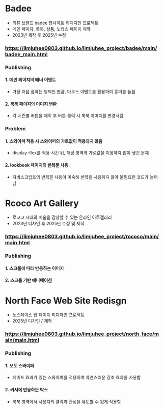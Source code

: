 # **Badee**
- 의류 브랜드 badee 웹사이트 리디자인 프로젝트
- 메인 페이지, 룩북, 상품, 노티스 페이지 제작
- 2023년 제작 후 2025년 수정
### https://limjuhee0803.github.io/limjuhee_project/badee/main/badee_main.html

### Publishing
#### 1. 메인 페이지의 배너 이벤트
- 가장 처음 접하는 영역인 만큼, 마우스 이벤트를 활용하여 흥미를 높힘

#### 2. 룩북 페이지의 이미지 변환
- 각 시즌별 버튼을 제작 후 버튼 클릭 시 룩북 이미지를 변경시킴

### Problem
#### 1. 스와이퍼 적용 시 스와이퍼의 가로값이 적용되지 않음
- display :flex를 적용 시킨 뒤, 해당 영역의 가로값을 지정하지 않아 생긴 문제

#### 2. lookbook 페이지의 반복문 사용
- 자바스크립트의 반복문 사용이 미숙해 반복을 사용하지 않아 불필요한 코드가 늘어남


# **Rcoco Art Gallery**
- 로코코 시대의 미술을 감상할 수 있는 온라인 아트갤러리
- 2023년 디자인 후 2025년 수정 및 제작
### https://limjuhee0803.github.io/limjuhee_project/rococo/main/main.html

### Publishing
#### 1. 스크롤에 따라 반응하는 이미지


#### 2. 스크롤 기반 애니메이션

# **North Face Web Site Redisgn**
- 노스페이스 웹 페이지 리디자인 프로젝트
- 2025년 디자인 / 제작
### https://limjuhee0803.github.io/limjuhee_project/north_face/main/main.html

### Publishing
#### 1. 오토 스와이퍼
- 페이드 효과가 있는 스와이퍼를 적용하여 자연스러운 강조 효과를 사용함

#### 2. 커서에 반응하는 박스
- 룩북 영역에서 사용자의 클릭과 관심을 유도할 수 있게 적용함

